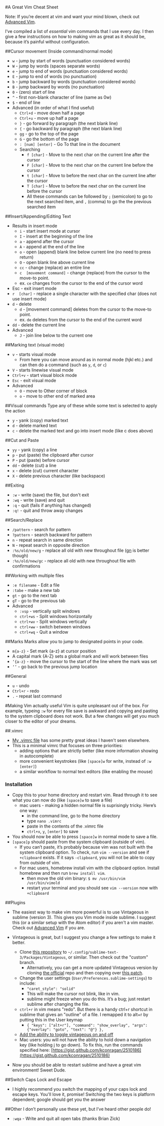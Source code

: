 #A Great Vim Cheat Sheet


Note: If you’re decent at vim and want your mind blown, check out [Advanced Vim](advanced.html).

I’ve compiled a list of *essential* vim commands that I use every day. I then give a few instructions on how to making vim as great as it should be, because it’s painful without configuration.

##Cursor movement (Inside command/normal mode)

[comment]: # (<img src="images/hjkl.png" alt="The four directions in VIM - hjkl"/>)

* `w` - jump by start of words (punctuation considered words)
* `W` - jump by words (spaces separate words)
* `e` - jump to end of words (punctuation considered words)
* `E` - jump to end of words (no punctuation)
* `b` - jump backward by words (punctuation considered words)
* `B` - jump backward by words (no punctuation)
* `0` - (zero) start of line
* `^` - first non-blank character of line (same as 0w)
* `$` - end of line
* Advanced (in order of what I find useful)
    * `Ctrl+d` - move down half a page
    * `Ctrl+u` - move up half a page
    * `}` - go forward by paragraph (the next blank line)
    * `{` - go backward by paragraph (the next blank line)
    * `gg` - go to the top of the page
    * `G` - go the bottom of the page
    * `: [num] [enter]` - Go To that line in the document
    * Searching
        * `f [char]` - Move to the next char on the current line after the cursor
        * `F [char]` - Move to the next char on the current line before the cursor
        * `t [char]` - Move to before the next char on the current line after the cursor
        * `T [char]` - Move to before the next char on the current line before the cursor
        * All these commands can be followed by `;` (semicolon) to go to the next searched item, and `,` (comma) to go the the previous searched item

##Insert/Appending/Editing Text
* Results in insert mode
    * `i` - start insert mode at cursor
    * `I` - insert at the beginning of the line
    * `a` - append after the cursor
    * `A` - append at the end of the line
    * `o` - open (append) blank line below current line (no need to press return)
    * `O` - open blank line above current line
    * `cc` - change (replace) an entire line
    * `c  [movement command]` - change (replace) from the cursor to the move-to point.
    * ex. `ce` changes from the cursor to the end of the cursor word
* Esc - exit insert mode
* `r  [char]` - replace a single character with the specified char (does not use insert mode)
* `d` - delete
    * `d` - [movement command] deletes from the cursor to the move-to point.
    * ex. `de` deletes from the cursor to the end of the current word
* `dd` - delete the current line
* Advanced
    * `J` - join line below to the current one

##Marking text (visual mode)
* `v` - starts visual mode
    * From here you can move around as in normal mode (hjkl etc.) and can then do a command (such as `y`, `d`, or `c`)
* `V` - starts linewise visual mode
* `Ctrl+v` - start visual block mode
* `Esc` - exit visual mode
* Advanced
    * `O` - move to Other corner of block
    * `o` - move to other end of marked area

##Visual commands
Type any of these while some text is selected to apply the action

* `y` - yank (copy) marked text
* `d` - delete marked text
* `c` - delete the marked text and go into insert mode (like c does above)

##Cut and Paste
* `yy` - yank (copy) a line
* `p` - put (paste) the clipboard after cursor
* `P` - put (paste) before cursor
* `dd` - delete (cut) a line
* `x` - delete (cut) current character
* `X` - delete previous character (like backspace)

##Exiting
* `:w` - write (save) the file, but don't exit
* `:wq` - write (save) and quit
* `:q` - quit (fails if anything has changed)
* `:q!` - quit and throw away changes

##Search/Replace
* `/pattern` - search for pattern
* `?pattern` - search backward for pattern
* `n` - repeat search in same direction
* `N` - repeat search in opposite direction
* `:%s/old/new/g` - replace all old with new throughout file ([gn](https://github.com/vinitkumar/white-paper) is better though)
* `:%s/old/new/gc` - replace all old with new throughout file with confirmations

##Working with multiple files
* `:e filename` - Edit a file
* `:tabe` - make a new tab
* `gt` - go to the next tab
* `gT` - go to the previous tab
* Advanced
    * `:vsp` - vertically split windows
    * `ctrl+ws` - Split windows horizontally
    * `ctrl+wv` - Split windows vertically
    * `ctrl+ww` - switch between windows
    * `ctrl+wq` - Quit a window

##Marks
Marks allow you to jump to designated points in your code.

* `m{a-z}` - Set mark {a-z} at cursor position 
* A capital mark {A-Z} sets a global mark and will work between files
* `‘{a-z}` - move the cursor to the start of the line where the mark was set
* `‘’` - go back to the previous jump location

##General
* `u` - undo
* `Ctrl+r` - redo
* `.` - repeat last command

#Making Vim actually useful
Vim is quite unpleasant out of the box. For example, typeing `:w` for every file save is awkward and copying and pasting to the system clipboard does not work. But a few changes will get you much closer to the editor of your dreams.

##.vimrc
* [My .vimrc file](https://github.com/theicfire/dotfiles/blob/master/vim/.vimrc) has some pretty great ideas I haven't seen elsewhere.
* This is a minimal vimrc that focuses on three priorities:
    * adding options that are strictly better (like more information showing in autocomplete)
    * more convenient keystrokes (like  `[space]w` for write, instead of `:w [enter]`)
    * a similar workflow to normal text editors (like enabling the mouse)

### Installation
* Copy this to your home directory and restart vim. Read through it to see what you can now do (like  `[space]w` to save a file)
    * mac users - making a hidden normal file is suprisingly tricky. Here’s one way:
        * in the command line, go to the home directory
        * type `nano .vimrc`
        * paste in the contents of the .vimrc file
        * `ctrl+x`, `y`, `[enter]` to save
* You should now be able to press  `[space]w` in normal mode to save a file.
* `[space]p` should paste from the system clipboard (outside of vim).
    * If you can’t paste, it’s probably because vim was not built with the system clipboard option. To check, run `vim --version` and see if `+clipboard` exists. If it says `-clipboard`, you will not be able to copy from outside of vim.
    * For mac users, homebrew install vim with the clipboard option. Install homebrew and then run `brew install vim`.
        * then move the old vim binary: `$ mv /usr/bin/vim /usr/bin/vimold`
        * restart your terminal and you should see `vim --version` now with `+clipboard`

##Plugins
* The easiest way to make vim more powerful is to use Vintageous in sublime (version 3). This gives you Vim mode inside sublime. I suggest this (or a similar setup with the Atom editor) if you aren't a vim master. Check out [Advanced Vim](advanced.html) if you are.
* Vintageous is great, but I suggest you change a few settings to make it better.
    * Clone [this repository](https://github.com/theicfire/Vintageous) to `~/.config/sublime-text-3/Packages/Vintageous`, or similar. Then check out the "custom" branch.
        * Alternatively, you can get a more updated Vintageous version by cloning [the official](https://github.com/guillermooo/Vintageous) repo and then copying over [this patch](https://github.com/theicfire/Vintageous/commit/19ff6311b01e3ae259b7eb8e3944687b42ba06ff).
    * Change the user settings (`User/Preferences.sublime-settings`) to include:
        * `"caret_style": "solid"`
        * This will make the cursor not blink, like in vim.
        * sublime might freeze when you do this. It’s a bug; just restart sublime after changing the file.
    * `ctrl+r` in vim means "redo". But there is a handy ctrl+r shortcut in sublime that gives an "outline" of a file. I remapped it to alt+r by putting this in the User keymap
        * `{ "keys": ["alt+r"], "command": "show_overlay", "args": {"overlay": "goto", "text": "@"} },`
    * [Add the ability to toggle vintageous on and off](https://github.com/guillermooo/Vintageous/wiki/Toggling-Vintageous)
    * Mac users: you will not have the ability to hold down a navigation key (like holding j to go down). To fix this, run the commands specified here: [https://gist.github.com/kconragan/2510186](https://gist.github.com/kconragan/2510186)
 
* Now you should be able to restart sublime and have a great vim environment! Sweet Dude.

##Switch Caps Lock and Escape
* I highly recommend you switch the mapping of your caps lock and escape keys. You'll love it, promise! Switching the two keys is platform dependent; google should get you the answer

##Other
I don’t personally use these yet, but I’ve heard other people do!

* `:wqa` - Write and quit all open tabs (thanks Brian Zick)

